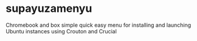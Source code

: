 # supayuzamenyu
Chromebook and box simple quick easy menu for installing and launching Ubuntu instances using Crouton and Crucial
